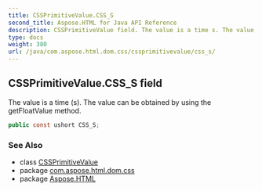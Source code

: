```yaml
---
title: CSSPrimitiveValue.CSS_S
second_title: Aspose.HTML for Java API Reference
description: CSSPrimitiveValue field. The value is a time s. The value can be obtained by using the getFloatValue method
type: docs
weight: 380
url: /java/com.aspose.html.dom.css/cssprimitivevalue/css_s/
---
```

## CSSPrimitiveValue.CSS_S field

The value is a time (s). The value can be obtained by using the getFloatValue method.

```java
public const ushort CSS_S;
```

### See Also

* class [CSSPrimitiveValue](../)
* package [com.aspose.html.dom.css](../../cssprimitivevalue/)
* package [Aspose.HTML](../../../)

